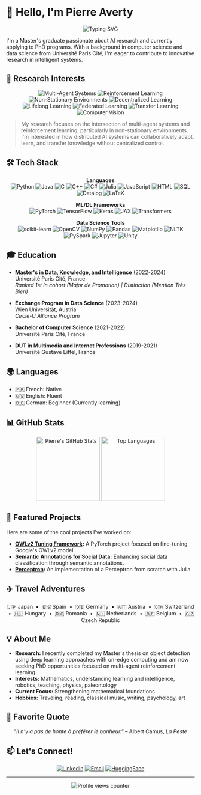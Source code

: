 # 👋 Hello, I'm Pierre Averty

<div align="center">
  <img src="https://readme-typing-svg.herokuapp.com?font=Fira+Code&pause=1000&color=6A5ACD&center=true&vCenter=true&random=false&width=435&lines=MSc+Graduate;AI+Researcher;Reinforcement+Learning+Enthusiast" alt="Typing SVG" />
</div>

I'm a Master's graduate passionate about AI research and currently applying to PhD programs. With a background in computer science and data science from Université Paris Cité, I'm eager to contribute to innovative research in intelligent systems.

## 🧠 Research Interests

<div align="center">
  
  ![Multi-Agent Systems](https://img.shields.io/badge/-Multi--Agent%20Systems-6A5ACD?style=for-the-badge)
  ![Reinforcement Learning](https://img.shields.io/badge/-Reinforcement%20Learning-BF40BF?style=for-the-badge)
  ![Non-Stationary Environments](https://img.shields.io/badge/-Non--Stationary%20Environments-4B0082?style=for-the-badge)
  ![Decentralized Learning](https://img.shields.io/badge/-Decentralized%20Learning-8A2BE2?style=for-the-badge)
  ![Lifelong Learning](https://img.shields.io/badge/-Lifelong%20Learning-9370DB?style=for-the-badge)
  ![Federated Learning](https://img.shields.io/badge/-Federated%20Learning-7B68EE?style=for-the-badge)
  ![Transfer Learning](https://img.shields.io/badge/-Transfer%20Learning-483D8B?style=for-the-badge)
  ![Computer Vision](https://img.shields.io/badge/-On--Edge%20Computing-5D3FD3?style=for-the-badge)
  
</div>

> My research focuses on the intersection of multi-agent systems and reinforcement learning, particularly in non-stationary environments. I'm interested in how distributed AI systems can collaboratively adapt, learn, and transfer knowledge without centralized control.

## 🛠️ Tech Stack 

<div align="center">
  
  **Languages**  
  ![Python](https://img.shields.io/badge/Python-3776AB?style=flat-square&logo=python&logoColor=white)
  ![Java](https://img.shields.io/badge/Java-ED8B00?style=flat-square&logo=java&logoColor=white)
  ![C](https://img.shields.io/badge/C-00599C?style=flat-square&logo=c&logoColor=white)
  ![C++](https://img.shields.io/badge/C++-00599C?style=flat-square&logo=c%2B%2B&logoColor=white)
  ![C#](https://img.shields.io/badge/C%23-239120?style=flat-square&logo=c-sharp&logoColor=white)
  ![Julia](https://img.shields.io/badge/Julia-9558B2?style=flat-square&logo=julia&logoColor=white)
  ![JavaScript](https://img.shields.io/badge/JavaScript-F7DF1E?style=flat-square&logo=javascript&logoColor=black)
  ![HTML](https://img.shields.io/badge/HTML5-E34F26?style=flat-square&logo=html5&logoColor=white)
  ![SQL](https://img.shields.io/badge/SQL-4479A1?style=flat-square&logo=postgresql&logoColor=white)
  ![Datalog](https://img.shields.io/badge/Datalog-FF4500?style=flat-square&logoColor=white)
  ![LaTeX](https://img.shields.io/badge/LaTeX-008080?style=flat-square&logo=latex&logoColor=white)
  
  **ML/DL Frameworks**  
  ![PyTorch](https://img.shields.io/badge/PyTorch-EE4C2C?style=flat-square&logo=pytorch&logoColor=white)
  ![TensorFlow](https://img.shields.io/badge/TensorFlow-FF6F00?style=flat-square&logo=tensorflow&logoColor=white)
  ![Keras](https://img.shields.io/badge/Keras-D00000?style=flat-square&logo=keras&logoColor=white)
  ![JAX](https://img.shields.io/badge/JAX-8A2BE2?style=flat-square&logoColor=white)
  ![Transformers](https://img.shields.io/badge/Transformers-FFD700?style=flat-square&logoColor=black)
  
  **Data Science Tools**  
  ![scikit-learn](https://img.shields.io/badge/scikit--learn-F7931E?style=flat-square&logo=scikit-learn&logoColor=white)
  ![OpenCV](https://img.shields.io/badge/OpenCV-5C3EE8?style=flat-square&logo=opencv&logoColor=white)
  ![NumPy](https://img.shields.io/badge/NumPy-013243?style=flat-square&logo=numpy&logoColor=white)
  ![Pandas](https://img.shields.io/badge/Pandas-150458?style=flat-square&logo=pandas&logoColor=white)
  ![Matplotlib](https://img.shields.io/badge/Matplotlib-3776AB?style=flat-square&logoColor=white)
  ![NLTK](https://img.shields.io/badge/NLTK-3B5998?style=flat-square&logoColor=white)
  ![PySpark](https://img.shields.io/badge/PySpark-E25A1C?style=flat-square&logo=apache-spark&logoColor=white)
  ![Jupyter](https://img.shields.io/badge/Jupyter-F37626?style=flat-square&logo=jupyter&logoColor=white)
  ![Unity](https://img.shields.io/badge/Unity-000000?style=flat-square&logo=unity&logoColor=white)
  
</div>

## 🎓 Education

- **Master's in Data, Knowledge, and Intelligence** (2022-2024)<br>
  Université Paris Cité, France<br>
  *Ranked 1st in cohort (Major de Promotion) | Distinction (Mention Très Bien)*

- **Exchange Program in Data Science** (2023-2024)<br>
  Wien Universität, Austria<br>
  *Circle-U Alliance Program*

- **Bachelor of Computer Science** (2021-2022)<br>
  Université Paris Cité, France

- **DUT in Multimedia and Internet Professions** (2019-2021)<br>
  Université Gustave Eiffel, France

## 🌍 Languages

- 🇫🇷 French: Native
- 🇬🇧 English: Fluent
- 🇩🇪 German: Beginner (Currently learning)

## 📊 GitHub Stats

<div align="center">
  <img src="https://github-readme-stats.vercel.app/api?username=pierreaverty&show_icons=true&theme=tokyonight" alt="Pierre's GitHub Stats" height="170"/>
  <img src="https://github-readme-stats.vercel.app/api/top-langs/?username=pierreaverty&layout=compact&theme=tokyonight" alt="Top Languages" height="170"/>
</div>

## 🌟 Featured Projects

Here are some of the cool projects I've worked on:
- **[OWLv2 Tuning Framework](https://github.com/pierreaverty/OWLv2-Tunning):** A PyTorch project focused on fine-tuning Google's OWLv2 model.
- **[Semantic Annotations for Social Data](https://github.com/pierreaverty/TER_project):** Enhancing social data classification through semantic annotations.
- **[Perceptron](https://github.com/pierreaverty/perceptron):** An implementation of a Perceptron from scratch with Julia.

## ✈️ Travel Adventures

<div align="center">
  
  🇯🇵 Japan &nbsp;•&nbsp; 
  🇪🇸 Spain &nbsp;•&nbsp; 
  🇩🇪 Germany &nbsp;•&nbsp; 
  🇦🇹 Austria &nbsp;•&nbsp; 
  🇨🇭 Switzerland &nbsp;•&nbsp; 
  🇭🇺 Hungary &nbsp;•&nbsp; 
  🇷🇴 Romania &nbsp;•&nbsp; 
  🇳🇱 Netherlands &nbsp;•&nbsp; 
  🇧🇪 Belgium &nbsp;•&nbsp; 
  🇨🇿 Czech Republic
  
</div>

## 💡 About Me

- **Research:** I recently completed my Master's thesis on object detection using deep learning approaches with on-edge computing and am now seeking PhD opportunities focused on multi-agent reinforcement learning
- **Interests:** Mathematics, understanding learning and intelligence, robotics, teaching, physics, paleontology
- **Current Focus:** Strengthening mathematical foundations 
- **Hobbies:** Traveling, reading, classical music, writing, psychology, art

## 💬 Favorite Quote

<div align="center">
  <i>"Il n'y a pas de honte à préférer le bonheur."</i> – Albert Camus, <i>La Peste</i>
</div>

## 📫 Let's Connect!

<div align="center">
  
  [![LinkedIn](https://img.shields.io/badge/LinkedIn-%230077B5.svg?style=for-the-badge&logo=linkedin&logoColor=white)](https://www.linkedin.com/in/pierre-averty-996ab5195/)
  [![Email](https://img.shields.io/badge/Email-D14836?style=for-the-badge&logo=gmail&logoColor=white)](mailto:pierre.averty2001@gmail.com)
  [![HuggingFace](https://img.shields.io/badge/HuggingFace-FF9D00?style=for-the-badge&logo=huggingface&logoColor=white)](https://huggingface.co/pierreaverty1)
  
</div>

---

<div align="center">
  <img src="https://komarev.com/ghpvc/?username=pierreaverty&color=blueviolet&style=flat-square" alt="Profile views counter" />
</div>
